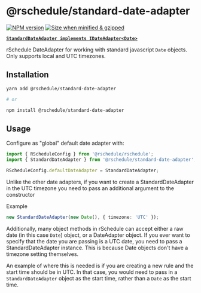 # @rschedule/standard-date-adapter

[![NPM version](https://flat.badgen.net/npm/v/@rschedule/standard-date-adapter)](https://www.npmjs.com/package/@rschedule/standard-date-adapter) [![Size when minified & gzipped](https://flat.badgen.net/bundlephobia/minzip/@rschedule/standard-date-adapter)](https://bundlephobia.com/result?p=@rschedule/standard-date-adapter)

**[`StandardDateAdapter implements IDateAdapter<Date>`](../#IDateAdapter-Interface)**

rSchedule DateAdapter for working with standard javascript `Date` objects. Only supports local and UTC timezones.

## Installation

```bash
yarn add @rschedule/standard-date-adapter

# or

npm install @rschedule/standard-date-adapter
```

## Usage

Configure as "global" default date adapter with:

```typescript
import { RScheduleConfig } from '@rschedule/rschedule';
import { StandardDateAdapter } from '@rschedule/standard-date-adapter';

RScheduleConfig.defaultDateAdapter = StandardDateAdapter;
```

Unlike the other date adapters, if you want to create a StandardDateAdapter in the UTC timezone you need to pass an additional argument to the constructor

Example

```typescript
new StandardDateAdapter(new Date(), { timezone: 'UTC' });
```

Additionally, many object methods in rSchedule can accept either a raw date (in this case `Date`) object, or a DateAdapter object. If you ever want to specify that the date you are passing is a UTC date, you need to pass a StandardDateAdapter instance. This is because Date objects don't have a timezone setting themselves.

An example of where this is needed is if you are creating a new rule and the start time should be in UTC. In that case, you would need to pass in a `StandardDateAdapter` object as the start time, rather than a `Date` as the start time.
